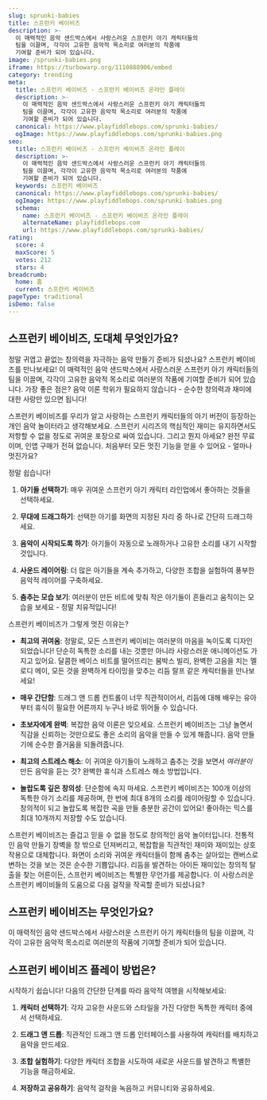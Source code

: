 ```yaml
---
slug: sprunki-babies
title: 스프런키 베이비즈
description: >-
  이 매력적인 음악 샌드박스에서 사랑스러운 스프런키 아기 캐릭터들의 
  팀을 이끌며, 각각이 고유한 음악적 목소리로 여러분의 작품에 
  기여할 준비가 되어 있습니다.
image: /sprunki-babies.png
iframe: https://turbowarp.org/1110888906/embed
category: trending
meta:
  title: 스프런키 베이비즈 - 스프런키 베이비즈 온라인 플레이
  description: >-
    이 매력적인 음악 샌드박스에서 사랑스러운 스프런키 아기 캐릭터들의 
    팀을 이끌며, 각각이 고유한 음악적 목소리로 여러분의 작품에 
    기여할 준비가 되어 있습니다.
  canonical: https://www.playfiddlebops.com/sprunki-babies/
  ogImage: https://www.playfiddlebops.com/sprunki-babies.png
seo:
  title: 스프런키 베이비즈 - 스프런키 베이비즈 온라인 플레이
  description: >-
    이 매력적인 음악 샌드박스에서 사랑스러운 스프런키 아기 캐릭터들의 
    팀을 이끌며, 각각이 고유한 음악적 목소리로 여러분의 작품에 
    기여할 준비가 되어 있습니다.
  keywords: 스프런키 베이비즈
  canonical: https://www.playfiddlebops.com/sprunki-babies/
  ogImage: https://www.playfiddlebops.com/sprunki-babies.png
  schema:
    name: 스프런키 베이비즈 - 스프런키 베이비즈 온라인 플레이
    alternateName: playfiddlebops.com
    url: https://www.playfiddlebops.com/sprunki-babies/
rating:
  score: 4
  maxScore: 5
  votes: 212
  stars: 4
breadcrumb:
  home: 홈
  current: 스프런키 베이비즈
pageType: traditional
isDemo: false
---
```


## 스프런키 베이비즈, 도대체 무엇인가요?

정말 귀엽고 끝없는 창의력을 자극하는 음악 만들기 준비가 되셨나요? 스프런키 베이비즈를 만나보세요! 이 매력적인 음악 샌드박스에서 사랑스러운 스프런키 아기 캐릭터들의 팀을 이끌며, 각각이 고유한 음악적 목소리로 여러분의 작품에 기여할 준비가 되어 있습니다. 가장 좋은 점은? 음악 이론 학위가 필요하지 않습니다 - 순수한 창의력과 재미에 대한 사랑만 있으면 됩니다!

스프런키 베이비즈를 우리가 알고 사랑하는 스프런키 캐릭터들의 아기 버전이 등장하는 개인 음악 놀이터라고 생각해보세요. 스프런키 시리즈의 핵심적인 재미는 유지하면서도 저항할 수 없을 정도로 귀여운 포장으로 싸여 있습니다. 그리고 뭔지 아세요? 완전 무료이며, 인앱 구매가 전혀 없습니다. 처음부터 모든 멋진 기능을 얻을 수 있어요 - 얼마나 멋진가요?

정말 쉽습니다!

1. **아기들 선택하기**: 매우 귀여운 스프런키 아기 캐릭터 라인업에서 좋아하는 것들을 선택하세요.

1. **무대에 드래그하기**: 선택한 아기를 화면의 지정된 자리 중 하나로 간단히 드래그하세요.

1. **음악이 시작되도록 하기**: 아기들이 자동으로 노래하거나 고유한 소리를 내기 시작할 것입니다.

1. **사운드 레이어링**: 더 많은 아기들을 계속 추가하고, 다양한 조합을 실험하여 풍부한 음악적 레이어를 구축하세요.

1. **춤추는 모습 보기**: 여러분이 만든 비트에 맞춰 작은 아기들이 흔들리고 움직이는 모습을 보세요 - 정말 치유적입니다!

스프런키 베이비즈가 그렇게 멋진 이유는?

- **최고의 귀여움**: 정말로, 모든 스프런키 베이비는 여러분의 마음을 녹이도록 디자인되었습니다! 단순히 독특한 소리를 내는 것뿐만 아니라 사랑스러운 애니메이션도 가지고 있어요. 달콤한 베이스 비트를 떨어뜨리는 붐박스 빌리, 완벽한 고음을 치는 멜로디 메이, 모든 것을 완벽하게 타이밍을 맞추는 리듬 랄프 같은 캐릭터들을 만나보세요!

- **매우 간단함**: 드래그 앤 드롭 컨트롤이 너무 직관적이어서, 리듬에 대해 배우는 유아부터 휴식이 필요한 어른까지 누구나 바로 뛰어들 수 있습니다.

- **초보자에게 완벽**: 복잡한 음악 이론은 잊으세요. 스프런키 베이비즈는 그냥 놀면서 직감을 신뢰하는 것만으로도 좋은 소리의 음악을 만들 수 있게 해줍니다. 음악 만들기에 순수한 즐거움을 되돌려줍니다.

- **최고의 스트레스 해소**: 이 귀여운 아기들이 노래하고 춤추는 것을 보면서 *여러분이* 만든 음악을 듣는 것? 완벽한 휴식과 스트레스 해소 방법입니다.

- **놀랍도록 깊은 창의성**: 단순함에 속지 마세요. 스프런키 베이비즈는 100개 이상의 독특한 아기 소리를 제공하며, 한 번에 최대 8개의 소리를 레이어링할 수 있습니다. 창의적이 되고 놀랍도록 복잡한 곡을 만들 충분한 공간이 있어요! 좋아하는 믹스를 최대 10개까지 저장할 수도 있습니다.

스프런키 베이비즈는 즐겁고 믿을 수 없을 정도로 창의적인 음악 놀이터입니다. 전통적인 음악 만들기 장벽을 창 밖으로 던져버리고, 복잡함을 직관적인 재미와 재미있는 상호작용으로 대체합니다. 화면이 소리와 귀여운 캐릭터들이 함께 춤추는 살아있는 캔버스로 변하는 것을 보는 것은 순수한 기쁨입니다. 리듬을 발견하는 아이든 재미있는 창의적 탈출을 찾는 어른이든, 스프런키 베이비즈는 특별한 무언가를 제공합니다. 이 사랑스러운 스프런키 베이비들의 도움으로 다음 걸작을 작곡할 준비가 되셨나요?

## 스프런키 베이비즈는 무엇인가요?

이 매력적인 음악 샌드박스에서 사랑스러운 스프런키 아기 캐릭터들의 팀을 이끌며, 각각이 고유한 음악적 목소리로 여러분의 작품에 기여할 준비가 되어 있습니다.

## 스프런키 베이비즈 플레이 방법은?

시작하기 쉽습니다! 다음의 간단한 단계를 따라 음악적 여행을 시작해보세요:

1. **캐릭터 선택하기**: 각자 고유한 사운드와 스타일을 가진 다양한 독특한 캐릭터 중에서 선택하세요.

1. **드래그 앤 드롭**: 직관적인 드래그 앤 드롭 인터페이스를 사용하여 캐릭터를 배치하고 음악을 만드세요.

1. **조합 실험하기**: 다양한 캐릭터 조합을 시도하여 새로운 사운드를 발견하고 특별한 기능을 해금하세요.

1. **저장하고 공유하기**: 음악적 걸작을 녹음하고 커뮤니티와 공유하세요.